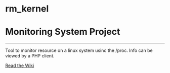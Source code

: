 # rm_kernel
<h1>Monitoring System Project</h1>
<hr>
<p>Tool to monitor resource on a linux system usinc the /proc. Info can be viewed by a PHP client. </p>
<p><a href="https://github.com/cu-ecen-aeld/final-project-marcoronk/blob/main/Project-Overview.md">Read the Wiki</a></p>
